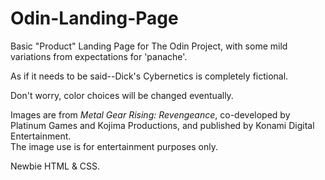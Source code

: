 # Odin-Landing-Page

<p>Basic "Product" Landing Page for The Odin Project, with some mild variations from expectations for 'panache'.</p>
<p>As if it needs to be said--Dick's Cybernetics is completely fictional.</p> 
<p>Don't worry, color choices will be changed eventually.</p>
<p>Images are from <em>Metal Gear Rising: Revengeance</em>, co-developed by Platinum Games and Kojima Productions, and published by Konami Digital Entertainment. <br>The image use is for entertainment purposes only.</p>

<p>Newbie HTML & CSS.</p>
